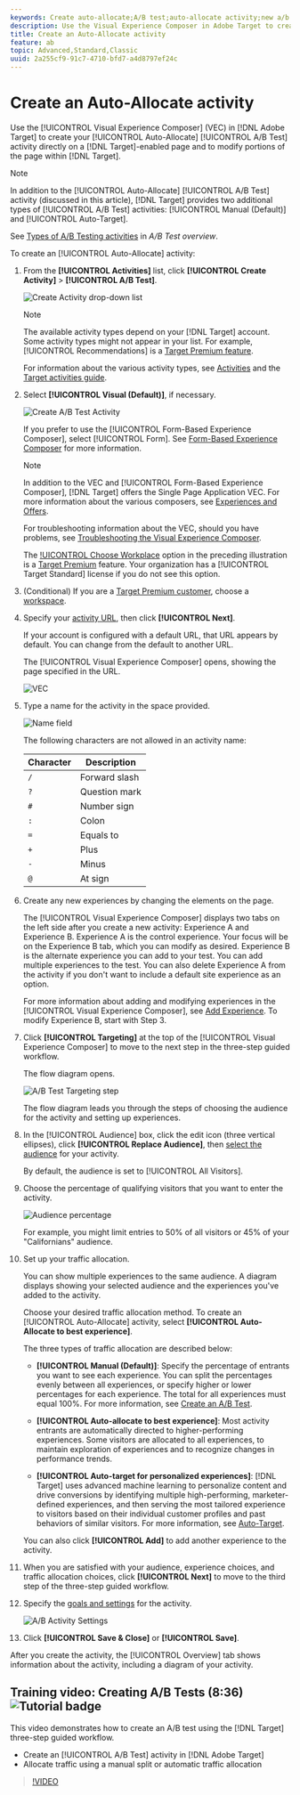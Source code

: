 ```yaml
---
keywords: Create auto-allocate;A/B test;auto-allocate activity;new a/b activity;auto allocate;auto-allocate to best experience;allocate
description: Use the Visual Experience Composer in Adobe Target to create your Auto-Allocate A/B Test activity directly on a Target-enabled page and to modify portions of the page within Target.
title: Create an Auto-Allocate activity
feature: ab
topic: Advanced,Standard,Classic
uuid: 2a255cf9-91c7-4710-bfd7-a4d8797ef24c
---
```


# Create an Auto-Allocate activity

Use the [!UICONTROL Visual Experience Composer] (VEC) in [!DNL Adobe Target] to create your [!UICONTROL Auto-Allocate] [!UICONTROL A/B Test] activity directly on a [!DNL Target]-enabled page and to modify portions of the page within [!DNL Target].

>[!NOTE]
>
>In addition to the [!UICONTROL Auto-Allocate] [!UICONTROL A/B Test] activity (discussed in this article), [!DNL Target] provides two additional types of [!UICONTROL A/B Test] activities: [!UICONTROL Manual (Default)] and [!UICONTROL Auto-Target].
>
>See [Types of A/B Testing activities](/help/c-activities/t-test-ab/test-ab.md#types) in *A/B Test overview*.

To create an [!UICONTROL Auto-Allocate] activity:

1. From the **[!UICONTROL Activities]** list, click **[!UICONTROL Create Activity]** > **[!UICONTROL A/B Test]**.

   ![Create Activity drop-down list](/help/c-activities/t-test-ab/t-test-create-ab/assets/ab_select-new.png)

   >[!NOTE]
   >
   >The available activity types depend on your [!DNL Target] account. Some activity types might not appear in your list. For example, [!UICONTROL Recommendations] is a [Target Premium feature](/help/c-intro/intro.md#premium).
   >
   >For information about the various activity types, see [Activities](/help/c-activities/activities.md) and the [Target activities guide](/help/c-activities/target-activities-guide.md).

1. Select **[!UICONTROL Visual (Default)]**, if necessary.

   ![Create A/B Test Activity](/help/c-activities/t-test-ab/t-test-create-ab/assets/create-ab.png)

   If you prefer to use the [!UICONTROL Form-Based Experience Composer], select [!UICONTROL Form]. See [Form-Based Experience Composer](/help/c-experiences/form-experience-composer.md) for more information.

   >[!NOTE]
   >
   >In addition to the VEC and [!UICONTROL Form-Based Experience Composer], [!DNL Target] offers the Single Page Application VEC. For more information about the various composers, see [Experiences and Offers](/help/c-experiences/experiences.md).
   >
   >For troubleshooting information about the VEC, should you have problems, see [Troubleshooting the Visual Experience Composer](/help/c-experiences/c-visual-experience-composer/r-troubleshoot-composer/troubleshoot-composer.md).
   >
   >The [!UICONTROL Choose Workplace](/help/administrating-target/c-user-management/property-channel/property-channel.md) option in the preceding illustration is a [Target Premium](/help/c-intro/intro.md) feature. Your organization has a [!UICONTROL Target Standard] license if you do not see this option.

1. (Conditional) If you are a [Target Premium customer](/help/c-intro/intro.md#premium), choose a [workspace](/help/administrating-target/c-user-management/property-channel/property-channel.md).

1. Specify your [activity URL](/help/c-activities/t-test-ab/t-test-create-ab/ab-activity-url.md), then click **[!UICONTROL Next]**.

   If your account is configured with a default URL, that URL appears by default. You can change from the default to another URL.

   The [!UICONTROL Visual Experience Composer] opens, showing the page specified in the URL.

   ![VEC](/help/c-activities/t-test-ab/t-test-create-ab/assets/vec-new.png)

1. Type a name for the activity in the space provided.

   ![Name field](/help/c-activities/t-test-ab/t-test-create-ab/assets/ab_newname-new.png)

   The following characters are not allowed in an activity name:

   | Character | Description |
   |--- |--- |
   |`/`|Forward slash|
   |`?`|Question mark|
   |`#`|Number sign|
   |`:`|Colon|
   |`=`|Equals to|
   |`+`|Plus|
   |`-`|Minus|
   |`@`|At sign|

1. Create any new experiences by changing the elements on the page.

   The [!UICONTROL Visual Experience Composer] displays two tabs on the left side after you create a new activity: Experience A and Experience B. Experience A is the control experience. Your focus will be on the Experience B tab, which you can modify as desired. Experience B is the alternate experience you can add to your test. You can add multiple experiences to the test. You can also delete Experience A from the activity if you don't want to include a default site experience as an option.

   For more information about adding and modifying experiences in the [!UICONTROL Visual Experience Composer], see [Add Experience](/help/c-activities/t-test-ab/t-test-create-ab/ab-add-experience.md). To modify Experience B, start with Step 3. 

1. Click **[!UICONTROL Targeting]** at the top of the [!UICONTROL Visual Experience Composer] to move to the next step in the three-step guided workflow.

   The flow diagram opens.

   ![A/B Test Targeting step](/help/c-activities/t-test-ab/t-test-create-ab/assets/ab_flow-new.png)

   The flow diagram leads you through the steps of choosing the audience for the activity and setting up experiences.

1. In the [!UICONTROL Audience] box, click the edit icon (three vertical ellipses), click **[!UICONTROL Replace Audience]**, then [select the audience](/help/c-activities/t-test-ab/t-test-create-ab/ab-audience.md) for your activity.

   By default, the audience is set to [!UICONTROL All Visitors]. 

1. Choose the percentage of qualifying visitors that you want to enter the activity.

   ![Audience percentage](/help/c-activities/t-test-ab/t-test-create-ab/assets/audperc-new.png)

   For example, you might limit entries to 50% of all visitors or 45% of your "Californians" audience.

1. Set up your traffic allocation.

   You can show multiple experiences to the same audience. A diagram displays showing your selected audience and the experiences you've added to the activity.

   Choose your desired traffic allocation method. To create an [!UICONTROL Auto-Allocate] activity, select **[!UICONTROL Auto-Allocate to best experience]**.

   The three types of traffic allocation are described below:

   * **[!UICONTROL Manual (Default)]**: Specify the percentage of entrants you want to see each experience. You can split the percentages evenly between all experiences, or specify higher or lower percentages for each experience. The total for all experiences must equal 100%. For more information, see [Create an A/B Test](/help/c-activities/t-test-ab/t-test-create-ab/test-create-ab.md).

   * **[!UICONTROL Auto-allocate to best experience]**: Most activity entrants are automatically directed to higher-performing experiences. Some visitors are allocated to all experiences, to maintain exploration of experiences and to recognize changes in performance trends.

   * **[!UICONTROL Auto-target for personalized experiences]**: [!DNL Target] uses advanced machine learning to personalize content and drive conversions by identifying multiple high-performing, marketer-defined experiences, and then serving the most tailored experience to visitors based on their individual customer profiles and past behaviors of similar visitors. For more information, see [Auto-Target](/help/c-activities/auto-target-to-optimize.md).

   You can also click **[!UICONTROL Add]** to add another experience to the activity.

1. When you are satisfied with your audience, experience choices, and traffic allocation choices, click **[!UICONTROL Next]** to move to the third step of the three-step guided workflow.

1. Specify the [goals and settings](/help/c-activities/t-test-ab/t-test-create-ab/ab-goals-and-settings.md) for the activity.

   ![A/B Activity Settings](/help/c-activities/t-test-ab/t-test-create-ab/assets/ab_settings-new.png)

1. Click **[!UICONTROL Save & Close]** or **[!UICONTROL Save]**.

After you create the activity, the [!UICONTROL Overview] tab shows information about the activity, including a diagram of your activity.

## Training video: Creating A/B Tests (8:36) ![Tutorial badge](/help/assets/tutorial.png)

This video demonstrates how to create an A/B test using the [!DNL Target] three-step guided workflow.

* Create an [!UICONTROL A/B Test] activity in [!DNL Adobe Target] 
* Allocate traffic using a manual split or automatic traffic allocation

>[!VIDEO](https://video.tv.adobe.com/v/17391)